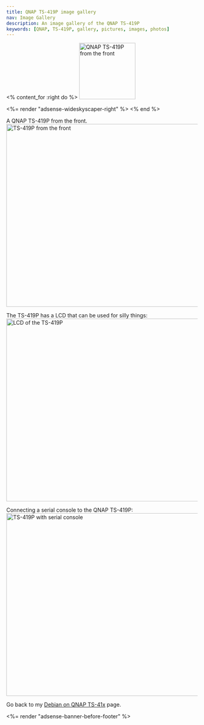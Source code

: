 ```yaml
---
title: QNAP TS-419P image gallery
nav: Image Gallery
description: An image gallery of the QNAP TS-419P
keywords: [QNAP, TS-419P, gallery, pictures, images, photos]
---
```


<% content_for :right do %>
<img src = "../images/r_qnap_ts419p.jpg" class="border" alt="QNAP TS-419P from the front" width="148" height="148" />

<%= render "adsense-wideskyscaper-right" %>
<% end %>

A QNAP TS-419P from the front.<br />
<a href = "../images/img_0201.jpg">
<img src = "../images/img_0201s.jpg" class="border" alt = "TS-419P from the front" width="640" height="480" />
</a>

The TS-419P has a LCD that can be used for silly things:<br />
<a href = "../images/img_0202.jpg">
<img src = "../images/img_0202s.jpg" class="border" alt = "LCD of the TS-419P" width="640" height="480" />
</a>

Connecting a serial console to the QNAP TS-419P:<br />
<a href = "../images/img_0203.jpg">
<img src = "../images/img_0203s.jpg" class="border" alt = "TS-419P with serial console" width="640" height="480" />
</a>

Go back to my <a href = "..">Debian on QNAP TS-41x</a> page.

<div class="bbf">
<%= render "adsense-banner-before-footer" %>
</div>

